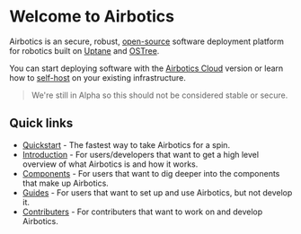 # Welcome to Airbotics

Airbotics is an secure, robust, [open-source](https://github.com/Airbotics/airbotics) software deployment platform for robotics built on [Uptane](https://uptane.github.io/) and [OSTree](https://ostreedev.github.io/ostree/).

You can start deploying software with the [Airbotics Cloud](https://dashboard.airbotics.io) version or learn how to [self-host](guides/self-hosting.md) on your existing infrastructure.

> We're still in Alpha so this should not be considered stable or secure.


## Quick links

* [Quickstart](guides/quickstart.md) - The fastest way to take Airbotics for a spin. 
* [Introduction](introduction/overview.md) - For users/developers that want to get a high level overview of what Airbotics is and how it works.
* [Components](components/overview.md) - For users that want to dig deeper into the components that make up Airbotics.
* [Guides](guides/overview.md) - For users that want to set up and use Airbotics, but not develop it.
* [Contributers](contributors/overview.md) - For contributers that want to work on and develop Airbotics.